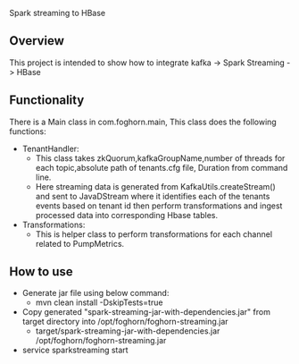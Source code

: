 Spark streaming to HBase

Overview
---------
This project is intended to show how to integrate kafka -> Spark Streaming -> HBase

Functionality
--------------
There is a Main class in com.foghorn.main, This class does the following functions:
- TenantHandler:
	-  This class takes zkQuorum,kafkaGroupName,number of threads for each topic,absolute path of tenants.cfg file, 
	   Duration from command line.
	-  Here streaming data is generated from KafkaUtils.createStream() and sent to JavaDStream where it identifies each of the 
           tenants events based on tenant id then perform transformations and ingest processed data into corresponding Hbase tables.
- Transformations:
	-  This is helper class to perform transformations for each channel related to PumpMetrics.
		
How to use
------------
- Generate jar file using below command:
	-  mvn clean install -DskipTests=true
- Copy generated "spark-streaming-jar-with-dependencies.jar" from target directory into /opt/foghorn/foghorn-streaming.jar
	-  target/spark-streaming-jar-with-dependencies.jar /opt/foghorn/foghorn-streaming.jar
- service sparkstreaming start


